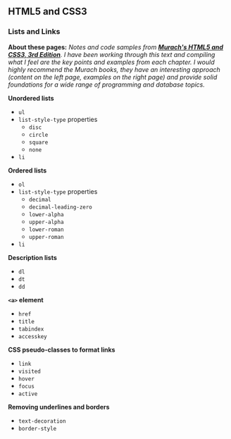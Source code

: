 ## HTML5 and CSS3

### Lists and Links

**About these pages:** *Notes and code samples from **[Murach's HTML5 and CSS3, 3rd Edition](https://www.murach.com/shop/murachs-html5-and-css3-3rd-edition-detail)**. I have been working through this text and compiling what I feel are the key points and examples from each chapter. I would highly recommend the Murach books, they have an interesting approach (content on the left page, examples on the right page) and provide solid foundations for a wide range of programming and database topics.* 

**Unordered lists**

- `ul`
- `list-style-type` properties
	- `disc`
	- `circle`
	- `square`
	- `none`
- `li`


**Ordered lists**

- `ol`
- `list-style-type` properties
	- `decimal`
	- `decimal-leading-zero`
	- `lower-alpha`
	- `upper-alpha`
	- `lower-roman`
	- `upper-roman`
- `li`

**Description lists**

- `dl`
- `dt`
- `dd`

**`<a>` element**

- `href`
- `title`
- `tabindex`
- `accesskey`

**CSS pseudo-classes to format links**

- `link`
- `visited`
- `hover`
- `focus`
- `active`

**Removing underlines and borders**

- `text-decoration`
- `border-style`

